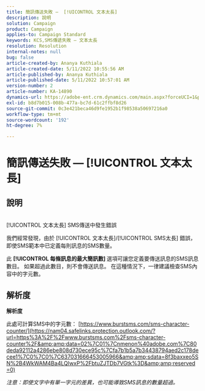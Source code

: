```yaml
---
title: 簡訊傳送失敗 —  [!UICONTROL 文本太長]
description: 說明
solution: Campaign
product: Campaign
applies-to: Campaign Standard
keywords: KCS,SMS傳遞失敗 — 文本太長
resolution: Resolution
internal-notes: null
bug: false
article-created-by: Ananya Kuthiala
article-created-date: 5/11/2022 10:55:56 AM
article-published-by: Ananya Kuthiala
article-published-date: 5/11/2022 10:57:01 AM
version-number: 2
article-number: KA-14890
dynamics-url: https://adobe-ent.crm.dynamics.com/main.aspx?forceUCI=1&pagetype=entityrecord&etn=knowledgearticle&id=3ff419ea-18d1-ec11-a7b5-0022480a8e40
exl-id: b8d7b015-008b-477a-bc7d-61c2ffbf8d26
source-git-commit: 0c3e421beca46d9fe1952b1f98538a50697216a0
workflow-type: tm+mt
source-wordcount: '192'
ht-degree: 7%

---
```


# 簡訊傳送失敗 —  [!UICONTROL 文本太長]

## 說明

<br>[!UICONTROL 文本太長] SMS傳送中發生錯誤

我們經常發現，由於 [!UICONTROL 文本太長]/[!UICONTROL SMS太長] 錯誤，即使SMS範本中已定義每則訊息的SMS數量。

此 <b>[!UICONTROL 每條訊息的最大簡訊數] </b>選項可讓您定義要傳送訊息的SMS訊息數目。 如果超過此數目，則不會傳送訊息。 在這種情況下，一律建議檢查SMS內容中的字元數。

## 解析度

<b>解析度</b>

此處可計算SMS中的字元數： [https://www.burstsms.com/sms-character-counter/](https://nam04.safelinks.protection.outlook.com/?url=https%3A%2F%2Fwww.burstsms.com%2Fsms-character-counter%2F&amp;amp;data=02%7C01%7Cnmenon%40adobe.com%7C80deda92112a4286ebe808d730ece95c%7Cfa7b1b5a7b34438794aed2c178decee1%7C0%7C0%7C637031666453005966&amp;amp;sdata=8f3baxxeo5SN%2B4WkWAM4Ba4LQIwxP%2FbtuZJTDb7VGtk%3D&amp;amp;reserved=0)


*注意：即使文字中有單一字元的差異，也可能導致SMS訊息的數量超過。*
